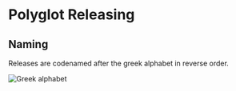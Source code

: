 # Polyglot Releasing

## Naming
Releases are codenamed after the greek alphabet in reverse order.

![Greek alphabet](https://www.ancient-symbols.com/wp-content/uploads/2020/04/greekalphabet1.jpg)
